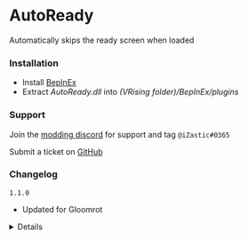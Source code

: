 # AutoReady
Automatically skips the ready screen when loaded

### Installation
- Install [BepInEx](https://v-rising.thunderstore.io/package/BepInEx/BepInExPack_V_Rising/)
- Extract _AutoReady.dll_ into _(VRising folder)/BepInEx/plugins_

### Support
Join the [modding discord](https://vrisingmods.com/discord) for support and tag `@iZastic#0365`

Submit a ticket on [GitHub](https://github.com/iZastic/vrising-autoready/issues)

### Changelog
`1.1.0`
- Updated for Gloomrot

<details>

`1.0.1`
- Forgot to remove logging

`1.0.0`
- Initial upload

</details>